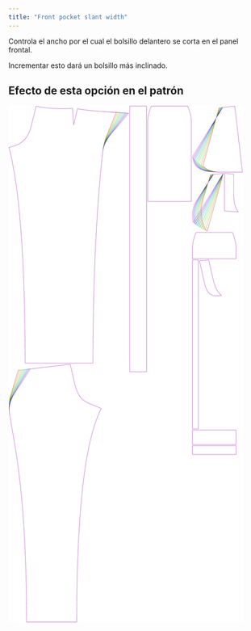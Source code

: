 ```yaml
---
title: "Front pocket slant width"
---
```


Controla el ancho por el cual el bolsillo delantero se corta en el panel frontal.

Incrementar esto dará un bolsillo más inclinado.

## Efecto de esta opción en el patrón

![Esta imagen muestra el efecto de esta opción superponiendo varias variantes que tienen un valor diferente para esta opción](charlie_frontpocketslantwidth_sample.svg "Efecto de esta opción en el patrón")
